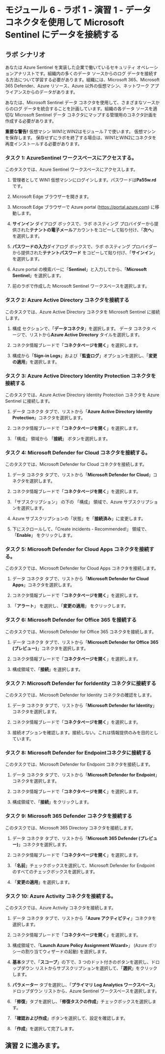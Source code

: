 # モジュール 6 - ラボ 1 - 演習 1 - データ コネクタを使用して Microsoft Sentinel にデータを接続する

## ラボ シナリオ

あなたは Azure Sentinel を実装した企業で働いているセキュリティ オペレーションアナリストです。組織内の多くのデータ ソースからのログ データを接続する方法について学習する必要があります。組織には、Microsoft 365、Microsoft 365 Defender、Azure リソース、Azure 以外の仮想マシン、ネットワーク アプライアンスからのデータがあります。

あなたは、Microsoft Sentinel データ コネクタを使用して、さまざまなソースからのログ データを統合することを計画しています。組織の各データ ソースを適切な Microsoft Sentinel データ コネクタにマップする管理用のコネクタ計画を作成する必要があります。

**重要な警告!**  仮想マシン WIN1とWIN2はモジュール７で使います。  仮想マシンを保存します。   保存せずにラボを終了する場合は、WIN1とWIN2にコネクタを再度インストールする必要があります。

### タスク 1: AzureSentinel ワークスペースにアクセスする。

このタスクでは、Azure Sentinel ワークスペースにアクセスします。

1. 管理者として WIN1 仮想マシンにログインします。パスワードは**Pa55w.rd** です。  

2. Microsoft Edge ブラウザーを開きます。

3. Microsoft Edge ブラウザーで Azure portal (https://portal.azure.com) に移動します。

4. **サインイン** ダイアログ ボックスで、ラボ ホスティング プロバイダーから提供された**テナントの電子メール**アカウントをコピーして貼り付け、「**次へ**」を選択します。

5. **パスワードの入力**ダイアログ ボックスで、ラボ ホスティング プロバイダーから提供された**テナントパスワード** をコピーして貼り付け、「**サインイン**」を選択します。

6. Azure portal の検索バーに「**Sentinel**」と入力してから、「**Microsoft Sentinel**」を選択します。

7. 前のラボで作成した Microsoft Sentinel ワークスペースを選択します。

### タスク 2: Azure Active Directory コネクタを接続する

このタスクでは、Azure Active Directory コネクタを Microsoft Sentinel に接続します。

1. 構成 セクションで、「**データコネクタ**」を選択します。  データ コネクタ ページで、リストから**Azure Active Directory** タイルを選択します。

2. コネクタ情報ブレードで「**コネクタページを開く**」を選択します。

3. 構成から「**Sign-in Logs**」および「**監査ログ**」オプションを選択し、「**変更の適用**」を選択します。

### タスク 3: Azure Active Directory Identity Protection コネクタを接続する

このタスクでは、Azure Active Directory Identity Protection コネクタを Azure Sentinel に接続します。

1. データ コネクタ タブで、リストから「**Azure Active Directory Identity Protection**」コネクタを選択します。

2. コネクタ情報ブレードで「**コネクタページを開く**」を選択します。

3. 「構成」 領域から 「**接続**」 ボタンを選択します。

### タスク 4: Microsoft Defender for Cloud コネクタを接続する。

このタスクでは、Microsoft Defender for Cloud コネクタを接続します。

1. データ コネクタ タブで、リストから「**Microsoft Defender for Cloud**」コネクタを選択します。

2. コネクタ情報ブレードで「**コネクタページを開く**」を選択します。

3. 「サブスクリプション」 の下の 「構成」 領域で、Azure サブスクリプションを選択します。

4. Azure サブスクリプションの「状態」を「**接続済み**」に変更します。

5. 下にスクロールして、「Create incidents - Recommended!」 領域で、「**Enable**」 をクリックします。

### タスク 5: Microsoft Defender for Cloud Apps コネクタを接続する。

このタスクでは、Microsoft Defender for Cloud Apps コネクタを接続します。

1. データ コネクタ タブで、リストから「**Microsoft Defender for Cloud Apps**」コネクタを選択します。

2. コネクタ情報ブレードで「**コネクタページを開く**」を選択します。

3. 「**アラート**」 を選択し、「**変更の適用**」 をクリックします。

### タスク 6: Microsoft Defender for Office 365 を接続する

このタスクでは、Microsoft Defender for Office 365 コネクタを接続します。

1. データ コネクタ タブで、リストから「**Microsoft Defender for Office 365 (プレビュー)**」コネクタを選択します。

2. コネクタ情報ブレードで「**コネクタページを開く**」を選択します。

3. 構成領域で、「**接続**」を選択します。

### タスク 7: Microsoft Defender for forIdentity コネクタに接続する

このタスクでは、Microsoft Defender for Identity コネクタの確認をします。

1. データ コネクタ タブで、リストから「**Microsoft Defender for Identity**」コネクタを選択します。

2. コネクタ情報ブレードで「**コネクタページを開く**」を選択します。

3. 接続オプションを確認します。接続しない。これは情報提供のみを目的としています。

### タスク 8: Microsoft Defender for Endpointコネクタに接続する

このタスクでは、Microsoft Defender for Endpoint コネクタを接続します。

1. データ コネクタ タブで、リストから「**Microsoft Defender for Endpoint**」コネクタを選択します。

2. コネクタ情報ブレードで「**コネクタページを開く**」を選択します。

3. 構成領域で、「**接続**」をクリックします。

### タスク 9: Microsoft 365 Defender コネクタを接続する

このタスクでは、Microsoft 365 Directory コネクタを接続します。

1. データ コネクタ タブで、リストから「**Microsoft 365 Defender (プレビュー)**」コネクタを選択します。

2. コネクタ情報ブレードで「**コネクタページを開く**」を選択します。

3. 「**名前**」チェックボックスを選択して、Microsoft Defender for Endpoint のすべてのチェックボックスを選択します。

4. 「**変更の適用**」を選択します。

### タスク 10: Azure Activity コネクタを接続する。

このタスクでは、Azure Activity コネクタを接続します。

1. データ コネクタ タブで、リストから「**Azure アクティビティ**」コネクタを選択します。

2. コネクタ情報ブレードで「**コネクタページを開く**」を選択します。

3. 構成領域で、「**Launch Azure Policy Assignment Wizard>**」 (Azure ポリシーの割り当てウィザードの起動) を選択します。

4. **基本**タブで、「**スコープ**」の下で、3 つのドット付きのボタンを選択し、ドロップダウン リストからサブスクリプションを選択して、「**選択**」をクリックします。

5. **パラメーター** タブを選択し、「**プライマリ Log Analytics ワークスペース**」ドロップダウン リストから、Azure Sentinel ワークスペースを選択します。

6. 「**修復**」タブを選択し、「**修復タスクの作成**」チェックボックスを選択します。

7. 「**確認および作成**」ボタンを選択して、設定を確認します。

8. 「**作成**」を選択して完了します。

## 演習 2 に進みます。
